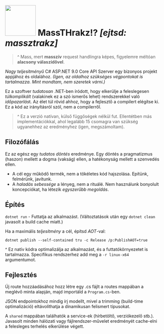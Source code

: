 # <img src="https://git.anchietae.cc/repo-avatars/ae9d4e114ed8458fc02025c395cb97616f641f9262aebcf8c2737df494807174" width="100px"> MassTHrakz!? *[ejtsd: massztrakz]*
> ^ Mass, mert **masszív** request handlingra képes, figyelemre méltóan **alacsony válaszídővel**.

*Nagy teljesítményű* C# ASP.NET 9.0 Core API Szerver egy bizonyos projekt appjához és oldalához. *(Igen, az oldalhoz szükséges végpontokat is tartalmazza. Mint mondtam, nem szeretek várni.)*

Ez a szoftver *tudatosan* .NET-ben íródott, hogy elkerülje a feleslegesen *túlkomplikált* (valakinek ez a szó ismerős lehet) rendszerekkel való *időpazarlás*t. Az élet túl rövid ahhoz, hogy a fejlesztő a compilert elégítse ki. Ez a kód az irányításról szól, nem a compilerről.
> ^ Ez a verzió natívan, külső függőségek nélkül fut. Ellentétben más implementációkkal, ahol legalább 15 csomagra van szükség ugyanehhez az eredményhez (igen, megszámoltam).

## Filozófálás
Ez az egész egy *tudatos döntés* eredménye. Egy döntés a pragmatizmus (haszon) mellett a dogma (vakság) ellen, a hatékonyság mellett a szenvedés ellen.

- A cél egy működő termék, nem a tökéletes kód hajszolása. Epítünk, felmérünk, javítunk.
- A *haladás sebessége* a lényeg, nem a rituálé. Nem használunk bonyolult koncepciókat, ha létezik *egyszerűbb megoldás*.

## Építés
`dotnet run` - Futtatja az alkalmazást. (Változtatások után egy `dotnet clean` javasolt a build cache miatt.)

Ha a maximális *teljesítmény* a cél, építsd *AOT*-val:
```shell
dotnet publish --self-contained tru -c Release /p:PublishAOT=true
```
^ Ez natív kódra optimalizálja az alkalmazást, és a futtatókörnyezetet is tartalmazza. Specifikus rendszerhez add meg a `-r linux-x64` argumentumot.

## Fejlesztés
Új route hozzáadásához hozz létre egy .cs fájlt a routes mappában a meglévő minta alapján, majd importáld a `Program.cs`-ben.

JSON endpointokhoz mindig írj modellt, mivel a trimming (build-time optimalizáció) eltávolíthatja a dinamikusan felismert típusokat.

A `shared` mappában találhatók a service-ek (hírbetöltő, verziókezelő stb.). Javasolt minden hálózati vagy fájlrendszer-művelet eredményét cache-elni a felesleges terhelés elkerülése végett.
